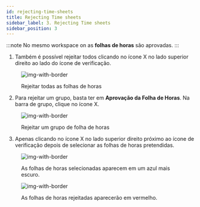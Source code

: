 ```yaml
---
id: rejecting-time-sheets
title: Rejecting Time sheets
sidebar_label: 3. Rejecting Time sheets
sidebar_position: 3
---
```


:::note
No mesmo workspace on as **folhas de horas** são aprovadas.
:::

1. Também é possível rejeitar todos clicando no ícone X no lado superior direito ao lado do ícone de verificação.

<figure>

![img-with-border](/img/responses/timesheets_reject_all_response.png)

<figcaption>Rejeitar todas as folhas de horas</figcaption>
</figure>

2. Para rejeitar um grupo, basta ter em **Aprovação da Folha de Horas**. Na barra de grupo, clique no ícone X.

<figure>

![img-with-border](/img/responses/timesheets_reject_group_response.png)

<figcaption>Rejeitar um grupo de folha de horas</figcaption>
</figure>

3. Apenas clicando no ícone X no lado superior direito próximo ao ícone de verificação depois de selecionar as folhas de horas pretendidas.

<figure>

![img-with-border](/img/responses/timesheets_reject_selected_response.png)

<figcaption>As folhas de horas selecionadas aparecem em um azul mais escuro.</figcaption>
</figure>

<figure>

![img-with-border](/img/responses/timesheets_rejected_response.png)

<figcaption>As folhas de horas rejeitadas aparecerão em vermelho.</figcaption>
</figure>
